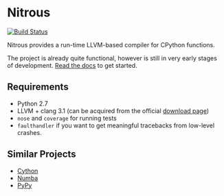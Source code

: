 Nitrous
=======

[![Build Status](https://travis-ci.org/dtcaciuc/nitrous.png?branch=master)](http://travis-ci.org/dtcaciuc/nitrous)

Nitrous provides a run-time LLVM-based compiler for CPython functions.

The project is already quite functional, however is still in very early stages of development. [Read the docs](http://nitrous.readthedocs.org/en/latest/) to get started.

Requirements
------------

* Python 2.7
* LLVM + clang 3.1 (can be acquired from the official [download page](http://llvm.org/releases/download.html))
* `nose` and `coverage` for running tests
* `faulthandler` if you want to get meaningful tracebacks from low-level crashes.

Similar Projects
----------------

* [Cython](http://www.cython.org)
* [Numba](https://github.com/numba/numba)
* [PyPy](http://pypy.org)
